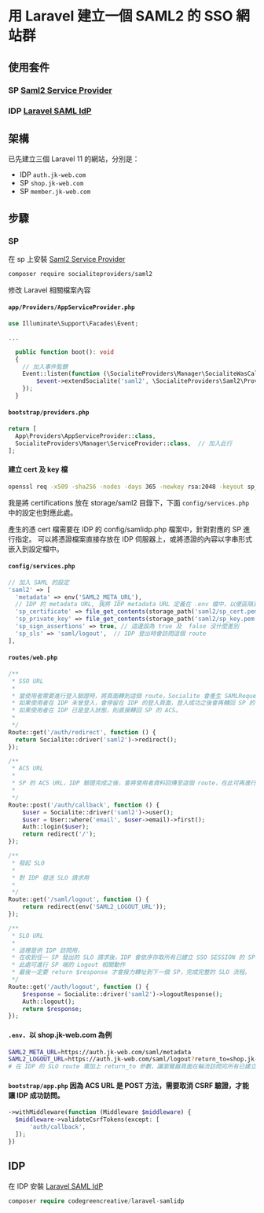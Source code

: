 # 用 Laravel 建立一個 SAML2 的 SSO 網站群

## 使用套件

### SP [Saml2 Service Provider](https://github.com/SocialiteProviders/Saml2)

### IDP [Laravel SAML IdP](https://github.com/codegreencreative/laravel-samlidp)

## 架構

已先建立三個 Laravel 11 的網站，分別是：

* IDP `auth.jk-web.com`
* SP `shop.jk-web.com`
* SP `member.jk-web.com`

## 步驟


### SP

在 sp 上安裝 [Saml2 Service Provider](https://github.com/SocialiteProviders/Saml2)

```bash
composer require socialiteproviders/saml2
```

修改 Laravel 相關檔案內容

#### `app/Providers/AppServiceProvider.php`

```php
use Illuminate\Support\Facades\Event;

...

  public function boot(): void
  {
    // 加入事件監聽
    Event::listen(function (\SocialiteProviders\Manager\SocialiteWasCalled $event) {
        $event->extendSocialite('saml2', \SocialiteProviders\Saml2\Provider::class);
    });
  }

```

#### `bootstrap/providers.php`

```php
return [
  App\Providers\AppServiceProvider::class,
  SocialiteProviders\Manager\ServiceProvider::class,  // 加入此行
];
```

#### 建立 cert 及 key 檔

```bash
openssl req -x509 -sha256 -nodes -days 365 -newkey rsa:2048 -keyout sp_key.pem -out sp_cert.pem
```

我是將 certifications 放在 storage/saml2 目錄下，下面 `config/services.php` 中的設定也對應此處。

產生的憑 cert 檔需要在 IDP 的 config/samlidp.php 檔案中，針對對應的 SP 進行指定。 可以將憑證檔案直接存放在 IDP 伺服器上，或將憑證的內容以字串形式嵌入到設定檔中。

#### `config/services.php`

```php
// 加入 SAML 的設定
'saml2' => [
  'metadata' => env('SAML2_META_URL'),
  // IDP 的 metadata URL, 我將 IDP metadata URL 定義在 .env 檔中，以便區隔測試環境及正式環境
  'sp_certificate' => file_get_contents(storage_path('saml2/sp_cert.pem')), // 之前產生的憑證檔案
  'sp_private_key' => file_get_contents(storage_path('saml2/sp_key.pem')),
  'sp_sign_assertions' => true, // 這邊設為 true 及  false 沒什麼差別
  'sp_sls' => 'saml/logout',  // IDP 登出時會訪問這個 route
],
```

#### `routes/web.php`

```php
/**
 * SSO URL
 *
 * 當使用者需要進行登入驗證時，將頁面轉到這個 route，Socialite 會產生 SAMLRequest 所需資料並轉址到 IDP，
 * 如果使用者在 IDP 未曾登入，會停留在 IDP 的登入頁面，登入成功之後會再轉回 SP 的 ACS URL。
 * 如果使用者在 IDP 已是登入狀態，則直接轉回 SP 的 ACS。
 *
 */
Route::get('/auth/redirect', function () {
  return Socialite::driver('saml2')->redirect();
});

/**
 * ACS URL
 *
 * SP 的 ACS URL，IDP 驗證完成之後，會將使用者資料回傳至這個 route，在此可再進行 SP 方的登入驗證處理。
 *
 */
Route::post('/auth/callback', function () {
    $user = Socialite::driver('saml2')->user();
    $user = User::where('email', $user->email)->first();
    Auth::login($user);
    return redirect('/');
});

/**
 * 發起 SLO
 *
 * 對 IDP 發送 SLO 請求用
 *
 */
Route::get('/saml/logout', function () {
    return redirect(env('SAML2_LOGOUT_URL'));
});

/**
 * SLO URL
 *
 * 這裡是供 IDP 訪問用，
 * 在收到任一 SP 發出的 SLO 請求後，IDP 會依序存取所有已建立 SSO SESSION 的 SP 的 SSO URL。
 * 此處可進行 SP 端的 Logout 相關動作
 * 最後一定要 return $response 才會接力轉址到下一個 SP，完成完整的 SLO 流程。
 */
Route::get('/auth/logout', function () {
    $response = Socialite::driver('saml2')->logoutResponse();
    Auth::logout();
    return $response;
});

```

#### `.env`．以 shop.jk-web.com 為例
```bash
SAML2_META_URL=https://auth.jk-web.com/saml/metadata
SAML2_LOGOUT_URL=https://auth.jk-web.com/saml/logout?return_to=shop.jk-web.com
# 在 IDP 的 SLO route 需加上 return_to 參數，讓瀏覽器頁面在輪流訪問完所有已建立 SSO session 的 SP 之後，回到發起 SLO 的 SP，此處的參數值需要與 IDP samlidp config 檔中的 sp_slo_redirects 設定對應
```

#### `bootstrap/app.php` 因為 ACS URL 是 POST 方法，需要取消 CSRF 驗證，才能讓 IDP 成功訪問。
```php
->withMiddleware(function (Middleware $middleware) {
  $middleware->validateCsrfTokens(except: [
      'auth/callback',
  ]);
})
```

## IDP

在 IDP 安裝 [Laravel SAML IdP](https://github.com/codegreencreative/laravel-samlidp)

```php
composer require codegreencreative/laravel-samlidp
```